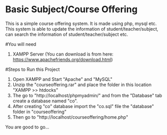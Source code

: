 # Basic Subject/Course Offering
This is a simple course offering system. It is made using php, mysql etc. This system is able to update the information of student/teacher/subject, can search the information of student/teacher/subject etc.

#You will need

   1. XAMPP Server (You can download is from here: https://www.apachefriends.org/download.html)

#Steps to Run this Project

   1. Open XAMPP and Start "Apache" and "MySQL"
   2. Unzip the "courseoffering.rar" and place the folder in this location "XAMPP >> htdocks"
   3. The go to "http://localhost/phpmyadmin/" and from the "Database" tab create a database named "co".
   4. After creating "co" database import the "co.sql" file the "database" folder in "courseoffering"
   5. Then go to "http://localhost/courseoffering/home.php"

You are good to go...
